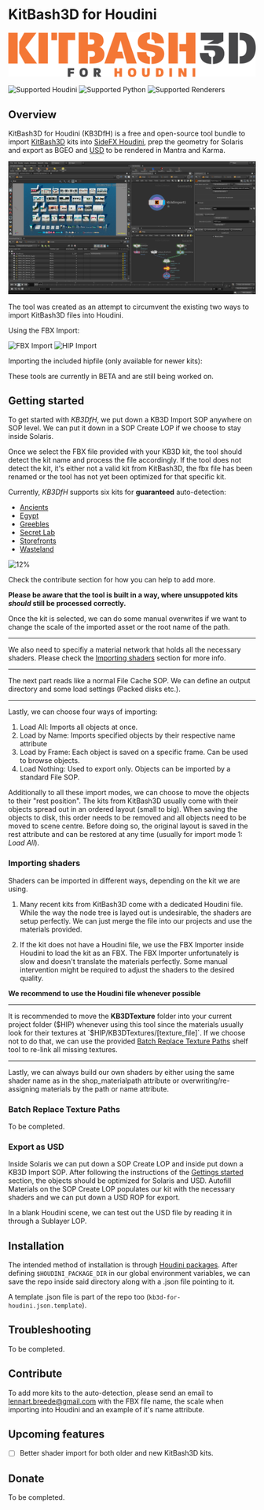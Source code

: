 # KitBash3D for Houdini

![KitBash3D for Houdini](static/kb3d-for-houdini-logo-256px-dark.png "Logo")

![Supported Houdini](https://img.shields.io/badge/houdini-18.5-orange)
![Supported Python](https://img.shields.io/badge/python-3.7-blue.svg)
![Supported Renderers](https://img.shields.io/badge/renderer-mantra%2C%20karma-red)

## Overview

KitBash3D for Houdini (KB3DfH) is a free and open-source tool bundle to import [KitBash3D](https://kitbash3d.com/ "KitBash3d") kits into [SideFX Houdini](https://www.sidefx.com/ "SideFX Houdini"), prep the geometry for Solaris and export as BGEO and [USD](https://graphics.pixar.com/usd/docs/index.html "Introduction to USD") to be rendered in Mantra and Karma.

![Overview](static/screenshot-overview.png "Overview")

The tool was created as an attempt to circumvent the existing two ways to import KitBash3D files into Houdini.

Using the FBX Import:

![FBX Import](static/screenshot-fbx-importb.png "FBX Import")
![HIP Import](static/screenshot-hip-importb.png "HIP Import")

Importing the included hipfile (only available for newer kits):



These tools are currently in BETA and are still being worked on.

## Getting started

To get started with *KB3DfH*, we put down a KB3D Import SOP anywhere on SOP level. We can put it down in a SOP Create LOP if we choose to stay inside Solaris.

Once we select the FBX file provided with your KB3D kit, the tool should detect the kit name and process the file accordingly. If the tool does not detect the kit, it's either not a valid kit from KitBash3D, the fbx file has been renamed or the tool has not yet been optimized for that specific kit.

Currently, *KB3DfH* supports six kits for **guaranteed** auto-detection:

- [Ancients](https://kitbash3d.com/collections/kits/products/ancient-temples "Ancients")
- [Egypt](https://kitbash3d.com/collections/kits/products/egypt "Egypt")
- [Greebles](https://kitbash3d.com/collections/kits/products/props-greebles "Props: Greebles")
- [Secret Lab](https://kitbash3d.com/collections/kits/products/props-secret-labs "Props: Secret Labs")
- [Storefronts](https://kitbash3d.com/collections/kits/products/storefronts "Storefronts")
- [Wasteland](https://kitbash3d.com/collections/kits/products/wasteland "Wasteland")

![12%](https://progress-bar.dev/12)

Check the contribute section for how you can help to add more.

**Please be aware that the tool is built in a way, where unsuppoted kits *should* still be processed correctly.**

Once the kit is selected, we can do some manual overwrites if we want to change the scale of the imported asset or the root name of the path.

---

We also need to specifiy a material network that holds all the necessary shaders. Please check the [Importing shaders](#Importing-shaders) section for more info.

---

The next part reads like a normal File Cache SOP. We can define an output directory and some load settings (Packed disks etc.).

---

Lastly, we can choose four ways of importing:

1. Load All: Imports all objects at once.
2. Load by Name: Imports specified objects by their respective name attribute
3. Load by Frame: Each object is saved on a specific frame. Can be used to browse objects.
4. Load Nothing: Used to export only. Objects can be imported by a standard File SOP.

Additionally to all these import modes, we can choose to move the objects to their "rest position". The kits from KitBash3D usually come with their objects spread out in an ordered layout (small to big). When saving the objects to disk, this order needs to be removed and all objects need to be moved to scene centre. Before doing so, the original layout is saved in the rest attribute and can be restored at any time (usually for import mode 1: *Load All*).

### Importing shaders

Shaders can be imported in different ways, depending on the kit we are using.

1. Many recent kits from KitBash3D come with a dedicated Houdini file. While the way the node tree is layed out is undesirable, the shaders are setup perfectly. We can just merge the file into our projects and use the materials provided.

2. If the kit does not have a Houdini file, we use the FBX Importer inside Houdini to load the kit as an FBX. The FBX Importer unfortunately is slow and doesn't translate the materials perfectly. Some manual intervention might be required to adjust the shaders to the desired quality.

**We recommend to use the Houdini file whenever possible**

---

It is recommended to move the **KB3DTexture** folder into your current project folder ($HIP) whenever using this tool since the materials usually look for their textures at `$HIP/KB3DTextures/[texture_file]`. If we choose not to do that, we can use the provided [Batch Replace Texture Paths](#Batch-Replace-Texture-Paths) shelf tool to re-link all missing textures.

---

Lastly, we can always build our own shaders by either using the same shader name as in the shop_materialpath attribute or overwriting/re-assigning materials by the path or name attribute.

### Batch Replace Texture Paths

To be completed.

### Export as USD

Inside Solaris we can put down a SOP Create LOP and inside put down a KB3D Import SOP. After following the instructions of the [Gettings started](#Getting-started) section, the objects should be optimized for Solaris and USD. Autofill Materials on the SOP Create LOP populates our kit with the necessary shaders and we can put down a USD ROP for export.

In a blank Houdini scene, we can test out the USD file by reading it in through a Sublayer LOP.

## Installation

The intended method of installation is through [Houdini packages](https://www.sidefx.com/docs/houdini/ref/plugins.html). After defining `$HOUDINI_PACKAGE_DIR` in our global environment variables, we can save the repo inside said directory along with a .json file pointing to it.

A template .json file is part of the repo too (`kb3d-for-houdini.json.template`).

## Troubleshooting

To be completed.

## Contribute

To add more kits to the auto-detection, please send an email to lennart.breede@gmail.com with the FBX file name, the scale when importing into Houdini and an example of it's name attribute.

## Upcoming features

- [ ] Better shader import for both older and new KitBash3D kits.

## Donate

To be completed.